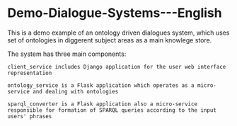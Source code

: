 # Demo-Dialogue-Systems---English
This is a demo example of an ontology driven dialogues system, which uses set of ontologies in diggerent subject areas as a main knowlege store.

The system has three main components: 

    client_service includes Django application for the user web interface representation
    
    ontology_service is a Flask application which operates as a micro-service and dealing with ontologies
    
    sparql_converter is a Flask application also a micro-service responsible for formation of SPARQL queries according to the input users' phrases
    
